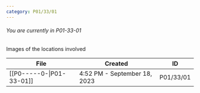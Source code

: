 ```yaml
---
category: P01/33/01
---
```

###### You are currently in P01-33-01

Images of the locations involved

| File                                                                                                | Created                      | ID        |
| --------------------------------------------------------------------------------------------------- | ---------------------------- | --------- |
| [[P0-----0-\|P01-33-01]] | 4:52 PM - September 18, 2023 | P01/33/01 |

